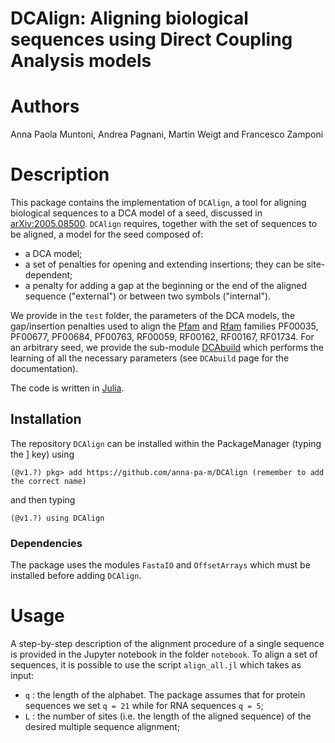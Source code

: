 # DCAlign: Aligning biological sequences using Direct Coupling Analysis models

# Authors

Anna Paola Muntoni, Andrea Pagnani, Martin Weigt and Francesco Zamponi

# Description

This package contains the implementation of ```DCAlign```, a tool for aligning biological sequences to a DCA model of a seed, discussed in [arXiv:2005.08500](https://arxiv.org/abs/2005.08500). ```DCAlign``` requires, together with the set of sequences to be aligned, a model for the seed composed of:

- a DCA model;
- a set of penalties for opening and extending insertions; they can be site-dependent;
- a penalty for adding a gap at the beginning or the end of the aligned sequence ("external") or between two symbols ("internal").

We provide in the ```test``` folder, the parameters of the DCA models, the gap/insertion penalties used to align the [Pfam](https://pfam.xfam.org/) and [Rfam](https://rfam.xfam.org/) families PF00035, PF00677, PF00684, PF00763, RF00059, RF00162, RF00167, RF01734. For an arbitrary seed, we provide the sub-module [DCAbuild](https://github.com/anna-pa-m/DCAbuild) which performs the learning of all the necessary parameters (see ```DCAbuild``` page for the documentation).

The code is written in [Julia](https://julialang.org/).

## Installation

The repository ```DCAlign``` can be installed within the PackageManager (typing the ] key) using

```(@v1.?) pkg> add https://github.com/anna-pa-m/DCAlign (remember to add the correct name)```

and then typing 

```(@v1.?) using DCAlign```

### Dependencies

The package uses the modules ```FastaIO``` and ```OffsetArrays``` which must be installed before adding ```DCAlign```.


# Usage

A step-by-step description of the alignment procedure of a single sequence is provided in the Jupyter notebook in the folder ```notebook```. To align a set of sequences, it is possible to use the script ```align_all.jl``` which takes as input:

- ```q``` : the length of the alphabet. The package assumes that for protein sequences we set ```q = 21``` while for RNA sequences ```q = 5```;
- ```L``` : the number of sites (i.e. the length of the aligned sequence) of the desired multiple sequence alignment;



